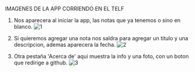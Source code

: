 IMAGENES DE LA APP CORRIENDO EN EL TELF

1. Nos aparecera al iniciar la app, las notas que ya tenemos o sino en blanco.
![1](https://github.com/Justxt/Taller-MAUI/assets/96129728/a7bcbc55-51ee-4306-899c-b89d11bd9d53)

2. Si quieremos agregar una nota nos saldra para agregar un titulo y una descripcion, ademas aparecera la fecha.
![2](https://github.com/Justxt/Taller-MAUI/assets/96129728/e26841ab-7bdb-4508-af2c-7c0d7f88154d)

3. Otra pestaña 'Acerca de' aqui muestra la info y una foto, con un boton que redirige a github.
![3](https://github.com/Justxt/Taller-MAUI/assets/96129728/0d3eb5e3-fe8e-4459-85fc-da76e89bf616)
